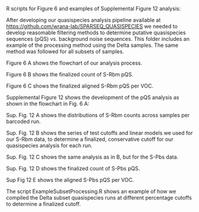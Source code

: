 R scripts for Figure 6 and examples of Supplemental Figure 12 analysis:

After developing our quasispecies analysis pipeline available at https://github.com/wrana-lab/SPARSEQ_QUASISPECIES we needed to develop reasomable filtering methods to determine putative quasispecies sequences (pQS) vs. background noise sequences. This folder includes an example of the processing method using the Delta samples. The same method was followed for all subsets of samples.

Figure 6 A shows the flowchart of our analysis process.

Figure 6 B shows the finalized count of S-Rbm pQS.

Figure 6 C shows the finalized aligned S-Rbm pQS per VOC.

Supplemental Figure 12 shows the development of the pQS analysis as shown in the flowchart in Fig. 6 A: 

Sup. Fig. 12 A shows the distributions of S-Rbm counts across samples per barcoded run.

Sup. Fig. 12 B shows the series of test cutoffs and linear models we used for our S-Rbm data, to determine a finalized, conservative cutoff for our quasispecies analysis for each run.

Sup. Fig. 12 C shows the same analysis as in B, but for the S-Pbs data. 

Sup. Fig. 12 D shows the finalized count of S-Pbs pQS.

Sup Fig 12 E shows the aligned S-Pbs pQS per VOC.


The script ExampleSubsetProcessing.R shows an example of how we compiled the Delta subset quasispecies runs at different percentage cutoffs to determine a finalized cutoff. 
